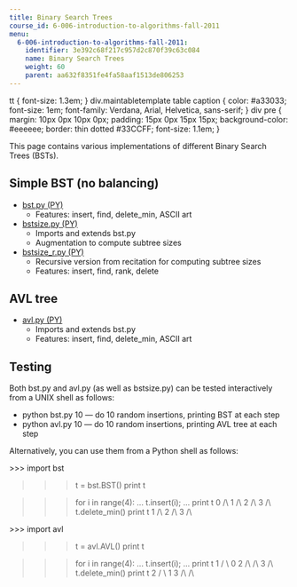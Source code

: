 ```yaml
---
title: Binary Search Trees
course_id: 6-006-introduction-to-algorithms-fall-2011
menu:
  6-006-introduction-to-algorithms-fall-2011:
    identifier: 3e392c68f217c957d2c870f39c63c084
    name: Binary Search Trees
    weight: 60
    parent: aa632f8351fe4fa58aaf1513de806253
---
```

tt { font-size: 1.3em; } div.maintabletemplate table caption { color: #a33033; font-size: 1em; font-family: Verdana, Arial, Helvetica, sans-serif; } div pre { margin: 10px 0px 10px 0px; padding: 15px 0px 15px 15px; background-color: #eeeeee; border: thin dotted #33CCFF; font-size: 1.1em; }

This page contains various implementations of different Binary Search Trees (BSTs).

Simple BST (no balancing)
-------------------------

*   [bst.py (PY)](https://open-learning-course-data-ci.s3.amazonaws.com/6-006-introduction-to-algorithms-fall-2011/7f7ba1c1c85b1ec4bd58965bfe791489_bst.py)
    *   Features: insert, find, delete\_min, ASCII art
*   [bstsize.py (PY)](https://open-learning-course-data-ci.s3.amazonaws.com/6-006-introduction-to-algorithms-fall-2011/c73ee3242ff0adf838ad898c415fd267_bstsize.py)
    *   Imports and extends bst.py
    *   Augmentation to compute subtree sizes
*   [bstsize\_r.py (PY)](https://open-learning-course-data-ci.s3.amazonaws.com/6-006-introduction-to-algorithms-fall-2011/866988d04cb099a077e8e93f554c5b85_bstsize_r.py)
    *   Recursive version from recitation for computing subtree sizes
    *   Features: insert, find, rank, delete

AVL tree
--------

*   [avl.py (PY)](https://open-learning-course-data-ci.s3.amazonaws.com/6-006-introduction-to-algorithms-fall-2011/e1bf91495a4b705a5a7794d01029d802_avl.py)
    *   Imports and extends bst.py
    *   Features: insert, find, delete\_min, ASCII art

Testing
-------

Both bst.py and avl.py (as well as bstsize.py) can be tested interactively from a UNIX shell as follows:

*   python bst.py 10 — do 10 random insertions, printing BST at each step
*   python avl.py 10 — do 10 random insertions, printing AVL tree at each step

Alternatively, you can use them from a Python shell as follows:

\>>> import bst
>>> t = bst.BST()
>>> print t

>>> for i in range(4):
...   t.insert(i);
...
>>> print t
0
/\\
 1
 /\\
  2
  /\\
   3
   /\\
>>> t.delete\_min()
>>> print t
1
/\\
 2
 /\\
  3
  /\\

\>>> import avl
>>> t = avl.AVL()
>>> print t

>>> for i in range(4):
...   t.insert(i);
...
>>> print t
  1
 / \\
0  2
/\\ /\\
    3
    /\\
>>> t.delete\_min()
>>> print t
  2
 / \\
1  3
/\\ /\\